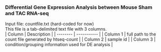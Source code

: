 ### Differential Gene Expression Analysis between Mouse Sham and TAC RNA-seq
  
  
Input file: countfile.txt (hard-coded for now)  
This file is a tab-delimited text file with 3 columns.  
| Column   | Description |
| -------- | ----------- |
| Column 1 | full path to the count file generated by htseq-count |
| Column 2 | sample id                                            |
| Column 3 | condition/grouping information used for DE analysis  |  
  

